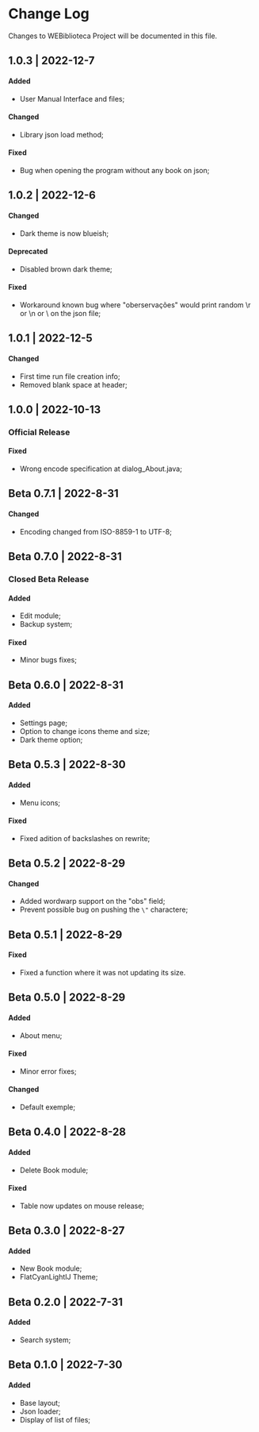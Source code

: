 # Change Log

Changes to WEBiblioteca Project will be documented in this file.

## 1.0.3 | 2022-12-7

#### Added

- User Manual Interface and files;

#### Changed

- Library json load method;

#### Fixed

- Bug when opening the program without any book on json;

## 1.0.2 | 2022-12-6

#### Changed

- Dark theme is now blueish;

#### Deprecated

- Disabled brown dark theme;

#### Fixed

- Workaround known bug where "oberservações" would print random \r or \n or \ on the json file;

## 1.0.1 | 2022-12-5

#### Changed

- First time run file creation info;
- Removed blank space at header;

## 1.0.0 | 2022-10-13

### Official Release

#### Fixed

- Wrong encode specification at dialog_About.java;

## Beta 0.7.1 | 2022-8-31

#### Changed

- Encoding changed from ISO-8859-1 to UTF-8;

## Beta 0.7.0 | 2022-8-31

### Closed Beta Release

#### Added

- Edit module;
- Backup system;

#### Fixed

- Minor bugs fixes;


## Beta 0.6.0 | 2022-8-31

#### Added

- Settings page;
- Option to change icons theme and size;
- Dark theme option;


## Beta 0.5.3 | 2022-8-30

#### Added

- Menu icons;

#### Fixed

- Fixed adition of backslashes on rewrite;


## Beta 0.5.2 | 2022-8-29

#### Changed

- Added wordwarp support on the "obs" field;
- Prevent possible bug on pushing the `\"` charactere;


## Beta 0.5.1 | 2022-8-29

#### Fixed

- Fixed a function where it was not updating its size.


## Beta 0.5.0 | 2022-8-29

#### Added

- About menu;

#### Fixed

- Minor error fixes;

#### Changed

- Default exemple;


## Beta 0.4.0 | 2022-8-28

#### Added

- Delete Book module;

#### Fixed

- Table now updates on mouse release;


## Beta 0.3.0 | 2022-8-27

#### Added

- New Book module;
- FlatCyanLightIJ Theme;


## Beta 0.2.0 | 2022-7-31

#### Added

- Search system;


## Beta 0.1.0 | 2022-7-30

#### Added

- Base layout;
- Json loader;
- Display of list of files;